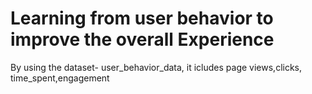 # Learning from user behavior to improve the overall Experience
 By using the dataset- user_behavior_data, it icludes page views,clicks, time_spent,engagement
